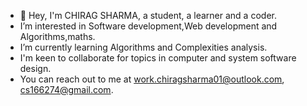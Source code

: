 - 👋 Hey, I'm CHIRAG SHARMA, a student, a learner and a coder.
- I’m interested in Software development,Web development and Algorithms,maths.
- I’m currently learning Algorithms and Complexities analysis. 
- I'm keen to collaborate for topics in computer and system software design.
- You can reach out to me at work.chiragsharma01@outlook.com, cs166274@gmail.com.

<!---
chiragsharrma/chiragsharrma is a ✨ special ✨ repository because its `README.md` (this file) appears on your GitHub profile.
You can click the Preview link to take a look at your changes.
--->
